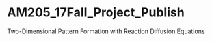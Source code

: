 # AM205_17Fall_Project_Publish
Two-Dimensional Pattern Formation with Reaction Diffusion Equations 
